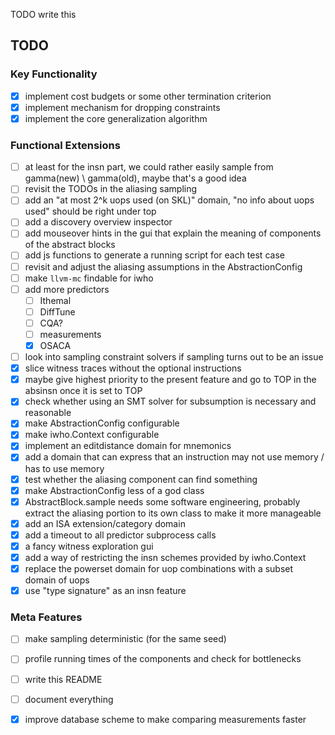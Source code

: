 TODO write this

## TODO

### Key Functionality
  - [X] implement cost budgets or some other termination criterion
  - [X] implement mechanism for dropping constraints
  - [X] implement the core generalization algorithm

### Functional Extensions
  - [ ] at least for the insn part, we could rather easily sample from  gamma(new) \ gamma(old), maybe that's a good idea
  - [ ] revisit the TODOs in the aliasing sampling
  - [ ] add an "at most 2^k uops used (on SKL)" domain, "no info about uops used" should be right under top
  - [ ] add a discovery overview inspector
  - [ ] add mouseover hints in the gui that explain the meaning of components of the abstract blocks
  - [ ] add js functions to generate a running script for each test case
  - [ ] revisit and adjust the aliasing assumptions in the AbstractionConfig
  - [ ] make `llvm-mc` findable for iwho
  - [ ] add more predictors
    - [ ] Ithemal
    - [ ] DiffTune
    - [ ] CQA?
    - [ ] measurements
    - [X] OSACA
  - [ ] look into sampling constraint solvers if sampling turns out to be an issue
  - [X] slice witness traces without the optional instructions
  - [X] maybe give highest priority to the present feature and go to TOP in the absinsn once it is set to TOP
  - [X] check whether using an SMT solver for subsumption is necessary and reasonable
  - [X] make AbstractionConfig configurable
  - [X] make iwho.Context configurable
  - [X] implement an editdistance domain for mnemonics
  - [X] add a domain that can express that an instruction may not use memory / has to use memory
  - [X] test whether the aliasing component can find something
  - [X] make AbstractionConfig less of a god class
  - [X] AbstractBlock.sample needs some software engineering, probably extract the aliasing portion to its own class to make it more manageable
  - [X] add an ISA extension/category domain
  - [X] add a timeout to all predictor subprocess calls
  - [X] a fancy witness exploration gui
  - [X] add a way of restricting the insn schemes provided by iwho.Context
  - [X] replace the powerset domain for uop combinations with a subset domain of uops
  - [X] use "type signature" as an insn feature

### Meta Features
  - [ ] make sampling deterministic (for the same seed)
  - [ ] profile running times of the components and check for bottlenecks
  - [ ] write this README
  - [ ] document everything
  - [X] improve database scheme to make comparing measurements faster


